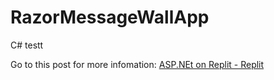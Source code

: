 # RazorMessageWallApp
 C# testt

Go to this post for more infomation: [ASP.NEt on Replit - Replit](https://replit.com/talk/templates/ASPNET-on-Replit/141357)